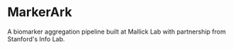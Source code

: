 # MarkerArk
A biomarker aggregation pipeline built at Mallick Lab with partnership from Stanford's Info Lab.
